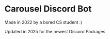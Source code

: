 # Carousel Discord Bot

Made in 2022 by a bored CS student :)

Updated in 2025 for the newest Discord Packages
